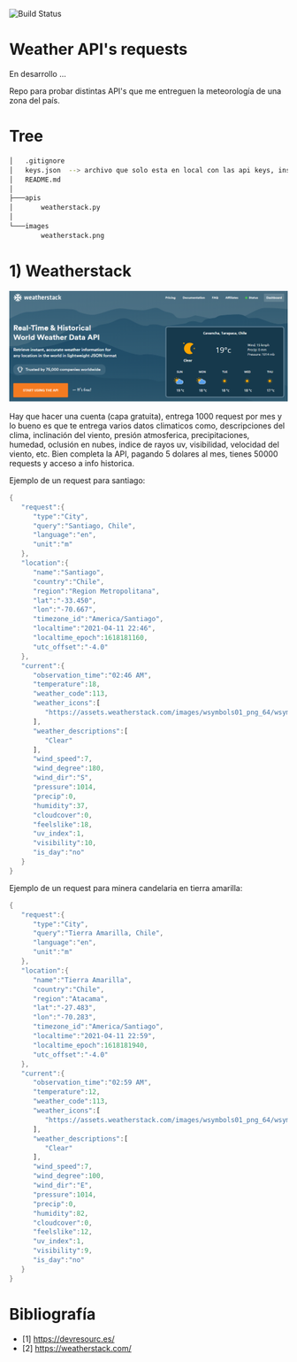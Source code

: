 ![Build Status](https://www.repostatus.org/badges/latest/active.svg)

#  Weather API's requests
En desarrollo ...


Repo para probar distintas API's que me entreguen la meteorología de una zona del país.


# Tree

```sh
│   .gitignore
│   keys.json  --> archivo que solo esta en local con las api keys, inscribete en las paginas si quieres api keys xdd
│   README.md
│
├───apis
│       weatherstack.py
│
└───images
        weatherstack.png
```

# 1) Weatherstack

<p align="center">
  <img src="./images/weatherstack.png">
</p>


Hay que hacer una cuenta (capa gratuita), entrega 1000 request por mes y lo bueno es que te entrega varios datos climaticos como, descripciones del clima, inclinación del viento, presión atmosferica, precipitaciones, humedad, oclusión en nubes, indice de rayos uv, visibilidad, velocidad del viento, etc. Bien completa la API, pagando 5 dolares al mes, tienes 50000 requests y acceso a info historica. 


Ejemplo de un request para santiago:


```rust
{
   "request":{
      "type":"City",
      "query":"Santiago, Chile",
      "language":"en",
      "unit":"m"
   },
   "location":{
      "name":"Santiago",
      "country":"Chile",
      "region":"Region Metropolitana",
      "lat":"-33.450",
      "lon":"-70.667",
      "timezone_id":"America/Santiago",
      "localtime":"2021-04-11 22:46",
      "localtime_epoch":1618181160,
      "utc_offset":"-4.0"
   },
   "current":{
      "observation_time":"02:46 AM",
      "temperature":18,
      "weather_code":113,
      "weather_icons":[
         "https://assets.weatherstack.com/images/wsymbols01_png_64/wsymbol_0008_clear_sky_night.png"
      ],
      "weather_descriptions":[
         "Clear"
      ],
      "wind_speed":7,
      "wind_degree":180,
      "wind_dir":"S",
      "pressure":1014,
      "precip":0,
      "humidity":37,
      "cloudcover":0,
      "feelslike":18,
      "uv_index":1,
      "visibility":10,
      "is_day":"no"
   }
}
```

Ejemplo de un request para minera candelaria en tierra amarilla:

```rust
{
   "request":{
      "type":"City",
      "query":"Tierra Amarilla, Chile",
      "language":"en",
      "unit":"m"
   },
   "location":{
      "name":"Tierra Amarilla",
      "country":"Chile",
      "region":"Atacama",
      "lat":"-27.483",
      "lon":"-70.283",
      "timezone_id":"America/Santiago",
      "localtime":"2021-04-11 22:59",
      "localtime_epoch":1618181940,
      "utc_offset":"-4.0"
   },
   "current":{
      "observation_time":"02:59 AM",
      "temperature":12,
      "weather_code":113,
      "weather_icons":[
         "https://assets.weatherstack.com/images/wsymbols01_png_64/wsymbol_0008_clear_sky_night.png"
      ],
      "weather_descriptions":[
         "Clear"
      ],
      "wind_speed":7,
      "wind_degree":100,
      "wind_dir":"E",
      "pressure":1014,
      "precip":0,
      "humidity":82,
      "cloudcover":0,
      "feelslike":12,
      "uv_index":1,
      "visibility":9,
      "is_day":"no"
   }
}

```


# Bibliografía

* [1] https://devresourc.es/
* [2] https://weatherstack.com/
